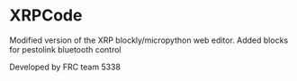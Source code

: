 # XRPCode

Modified version of the XRP blockly/micropython web editor.
Added blocks for pestolink bluetooth control

Developed by FRC team 5338
